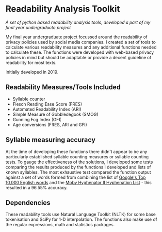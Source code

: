 # Readability Analysis Toolkit

_A set of python based readability analysis tools, developed a part of my final year undergraduate project_

My final year undergraduate project focussed around the readability of privacy policies used by social media companies. I created a set of tools to calculate various readability measures and any additional functions needed to calculate these. The functions were developed with web-based privacy policies in mind but should be adaptable or provide a decent guideline of readability for most texts.

Initially developed in 2019.

## Readability Measures/Tools Included

- Syllable counter
- Flesch Reading Ease Score (FRES)
- Automated Readability Index (ARI)
- Simple Measure of Gobbledegook (SMOG)
- Gunning Fog Index (GFI)
- Age conversions (FRES, ARI and GFI)

## Syllable measuring accuracy

At the time of developing these functions there didn't appear to be any particularly established syllable counting measures or syllable counting tests. To gauge the effectiveness of the solutions, I developed some tests comparing the results produced by the functions I developed and lists of known syllables.
The most exhaustive test compared the function output against a set of words formed from combining the list of [Google's Top 10,000 English words](https://github.com/first20hours/google-10000-english/blob/master/google-10000-english.txt) and the [Moby Hyphenator II Hyphenation List](http://onlinebooks.library.upenn.edu/webbin/gutbook/lookup?num=3204) - this resulted in a 96.55% accuracy.

## Dependencies

These readability tools use Natural Language Toolkit (NLTK) for some base tokenisation and SciPy for 1-D interpolation.
The functions also make use of the regular expressions, math and statistics packages.

